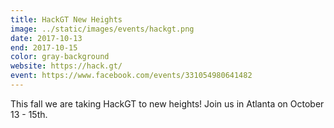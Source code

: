 ```yaml
---
title: HackGT New Heights
image: ../static/images/events/hackgt.png
date: 2017-10-13
end: 2017-10-15
color: gray-background
website: https://hack.gt/
event: https://www.facebook.com/events/331054980641482
---
```


This fall we are taking HackGT to new heights! Join us in Atlanta on October 13 - 15th. 